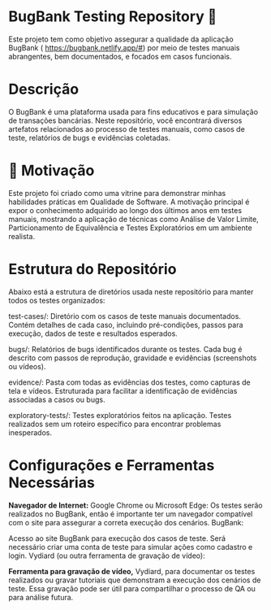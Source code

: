 # BugBank Testing Repository 🐞

Este projeto tem como objetivo assegurar a qualidade da aplicação BugBank ( https://bugbank.netlify.app/#) por meio de testes manuais abrangentes, bem documentados, e focados em casos funcionais.

# Descrição
O BugBank é uma plataforma usada para fins educativos e para simulação de transações bancárias. Neste repositório, você encontrará diversos artefatos relacionados ao processo de testes manuais, como casos de teste, relatórios de bugs e evidências coletadas.

# 🎯 Motivação
Este projeto foi criado como uma vitrine para demonstrar minhas habilidades práticas em Qualidade de Software. A motivação principal é expor o conhecimento adquirido ao longo dos últimos anos em testes manuais, mostrando a aplicação de técnicas como Análise de Valor Limite, Particionamento de Equivalência e Testes Exploratórios em um ambiente realista.

# Estrutura do Repositório
Abaixo está a estrutura de diretórios usada neste repositório para manter todos os testes organizados:

test-cases/: Diretório com os casos de teste manuais documentados.
Contém detalhes de cada caso, incluindo pré-condições, passos para execução, dados de teste e resultados esperados.

bugs/: Relatórios de bugs identificados durante os testes.
Cada bug é descrito com passos de reprodução, gravidade e evidências (screenshots ou vídeos).

evidence/: Pasta com todas as evidências dos testes, como capturas de tela e vídeos.
Estruturada para facilitar a identificação de evidências associadas a casos ou bugs.

exploratory-tests/: Testes exploratórios feitos na aplicação.
Testes realizados sem um roteiro específico para encontrar problemas inesperados.

# Configurações e Ferramentas Necessárias

**Navegador de Internet:**
Google Chrome ou Microsoft Edge: Os testes serão realizados no BugBank, então é importante ter um navegador compatível com o site para assegurar a correta execução dos cenários.
BugBank:

Acesso ao site BugBank para execução dos casos de teste. Será necessário criar uma conta de teste para simular ações como cadastro e login.
Vydiard (ou outra ferramenta de gravação de vídeo):

**Ferramenta para gravação de vídeo,**
Vydiard, para documentar os testes realizados ou gravar tutoriais que demonstram a execução dos cenários de teste. Essa gravação pode ser útil para compartilhar o processo de QA ou para análise futura.
